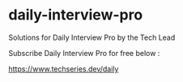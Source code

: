 # daily-interview-pro

Solutions for Daily Interview Pro by the Tech Lead

Subscribe Daily Interview Pro for free below :

https://www.techseries.dev/daily
